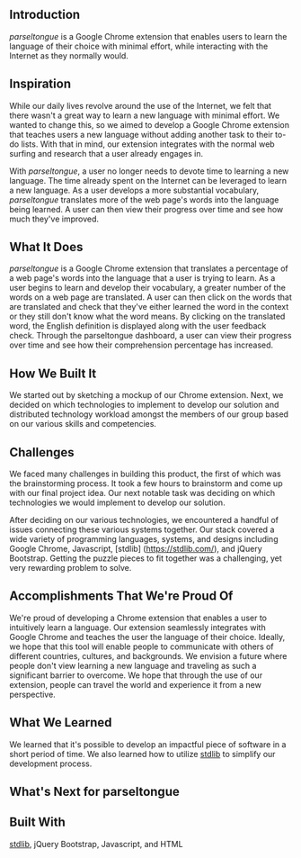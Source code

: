 
## Introduction
*parseltongue* is a Google Chrome extension that enables users to learn the language of their choice with minimal effort, while interacting with the Internet as they normally would. 

## Inspiration
While our daily lives revolve around the use of the Internet, we felt that there wasn't a great way to learn a new language with minimal effort. We wanted to change this, so we aimed to develop a Google Chrome extension that teaches users a new language without adding another task to their to-do lists. With that in mind, our extension integrates with the normal web surfing and research that a user already engages in. 

With *parseltongue*, a user no longer needs to devote time to learning a new language. The time already spent on the Internet can be leveraged to learn a new language. As a user develops a more substantial vocabulary, *parseltongue* translates more of the web page's words into the language being learned. A user can then view their progress over time and see how much they've improved. 

## What It Does
*parseltongue* is a Google Chrome extension that translates a percentage of a web page's words into the language that a user is trying to learn. As a user begins to learn and develop their vocabulary, a greater number of the words on a web page are translated. A user can then click on the words that are translated and check that they've either learned the word in the context or they still don't know what the word means. By clicking on the translated word, the English definition is displayed along with the user feedback check. Through the parseltongue dashboard, a user can view their progress over time and see how their comprehension percentage has increased. 

## How We Built It
We started out by sketching a mockup of our Chrome extension. Next, we decided on which technologies to implement to develop our solution and distributed technology workload amongst the members of our group based on our various skills and competencies. 


## Challenges
We faced many challenges in building this product, the first of which was the brainstorming process. It took a few hours to brainstorm and come up with our final project idea. Our next notable task was deciding on which technologies we would implement to develop our solution. 

After deciding on our various technologies, we encountered a handful of issues connecting these various systems together. Our stack covered a wide variety of programming languages, systems, and designs including Google Chrome, Javascript, [stdlib] (https://stdlib.com/), and jQuery Bootstrap. Getting the puzzle pieces to fit together was a challenging, yet very rewarding problem to solve.

## Accomplishments That We're Proud Of
We're proud of developing a Chrome extension that enables a user to intuitively learn a language. Our extension seamlessly integrates with Google Chrome and teaches the user the language of their choice. Ideally, we hope that this tool will enable people to communicate with others of different countries, cultures, and backgrounds. We envision a future where people don't view learning a new language and traveling as such a significant barrier to overcome. We hope that through the use of our extension, people can travel the world and experience it from a new perspective.

## What We Learned
We learned that it's possible to develop an impactful piece of software in a short period of time. We also learned how to utilize [stdlib](https://stdlib.com/) to simplify our development process. 

## What's Next for parseltongue


## Built With
[stdlib](https://stdlib.com/), jQuery Bootstrap, Javascript, and HTML
